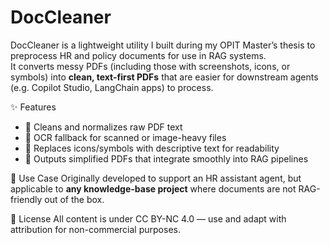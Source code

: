 # DocCleaner

DocCleaner is a lightweight utility I built during my OPIT Master’s thesis to preprocess HR and policy documents for use in RAG systems.  
It converts messy PDFs (including those with screenshots, icons, or symbols) into **clean, text-first PDFs** that are easier for downstream agents (e.g. Copilot Studio, LangChain apps) to process.  

✨ Features
- 🧹 Cleans and normalizes raw PDF text  
- 🔄 OCR fallback for scanned or image-heavy files  
- 🔣 Replaces icons/symbols with descriptive text for readability  
- 📄 Outputs simplified PDFs that integrate smoothly into RAG pipelines  

🚀 Use Case
Originally developed to support an HR assistant agent, but applicable to **any knowledge-base project** where documents are not RAG-friendly out of the box.  

📜 License
All content is under CC BY-NC 4.0 — use and adapt with attribution for non-commercial purposes.